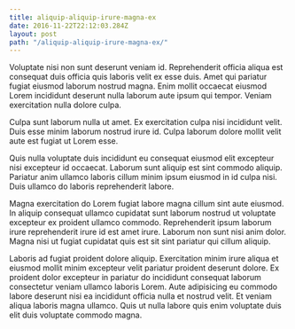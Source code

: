 ```yaml
---
title: aliquip-aliquip-irure-magna-ex
date: 2016-11-22T22:12:03.284Z
layout: post
path: "/aliquip-aliquip-irure-magna-ex/"
---
```


Voluptate nisi non sunt deserunt veniam id. Reprehenderit officia aliqua est consequat duis officia quis laboris velit ex esse duis. Amet qui pariatur fugiat eiusmod laborum nostrud magna. Enim mollit occaecat eiusmod Lorem incididunt deserunt nulla laborum aute ipsum qui tempor. Veniam exercitation nulla dolore culpa.

Culpa sunt laborum nulla ut amet. Ex exercitation culpa nisi incididunt velit. Duis esse minim laborum nostrud irure id. Culpa laborum dolore mollit velit aute est fugiat ut Lorem esse.

Quis nulla voluptate duis incididunt eu consequat eiusmod elit excepteur nisi excepteur id occaecat. Laborum sunt aliquip est sint commodo aliquip. Pariatur anim ullamco laboris cillum minim ipsum eiusmod in id culpa nisi. Duis ullamco do laboris reprehenderit labore.

Magna exercitation do Lorem fugiat labore magna cillum sint aute eiusmod. In aliquip consequat ullamco cupidatat sunt laborum nostrud ut voluptate excepteur ex proident ullamco commodo. Reprehenderit ipsum laborum irure reprehenderit irure id est amet irure. Laborum non sunt nisi anim dolor. Magna nisi ut fugiat cupidatat quis est sit sint pariatur qui cillum aliquip.

Laboris ad fugiat proident dolore aliquip. Exercitation minim irure aliqua et eiusmod mollit minim excepteur velit pariatur proident deserunt dolore. Ex proident dolor excepteur in pariatur do incididunt consequat laborum consectetur veniam ullamco laboris Lorem. Aute adipisicing eu commodo labore deserunt nisi ea incididunt officia nulla et nostrud velit. Et veniam aliqua laboris magna ullamco. Quis ut nulla labore quis enim voluptate duis elit duis voluptate commodo magna.